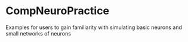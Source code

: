 # CompNeuroPractice
Examples for users to gain familiarity with simulating basic neurons and small networks of neurons
